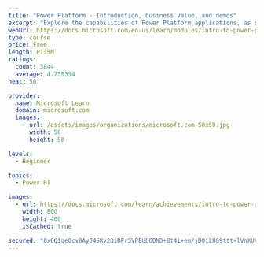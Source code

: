 ```yaml
---
title: "Power Platform - Introduction, business value, and demos"
excerpt: "Explore the capabilities of Power Platform applications, as seen in demonstrations and customer case studies."
webUrl: https://docs.microsoft.com/en-us/learn/modules/intro-to-power-platform-mba/
type: course
price: Free
length: PT35M
ratings:
  count: 3844
  average: 4.739334
heat: 50

provider:
  name: Microsoft Learn
  domain: microsoft.com
  images:
    - url: /assets/images/organizations/microsoft.com-50x50.jpg
      width: 50
      height: 50

levels:
  - Beginner

topics:
  - Power BI

images:
  - url: https://docs.microsoft.com/learn/achievements/intro-to-power-platform-social.png
    width: 800
    height: 400
    isCached: true

secured: "8x0Q1geOcv8AyJ4SKv23iDFrSVPEU0GDND+Bt4i+em/jD0i2809ttt+lVnXUA1LrH18+bA/9/U5pIFpTzod6HBiBimR8nJnWF43uHtbKF+VJb/jZpU1NkfB+WR6OedJtkQ1GQsujJWTRPKtIIMRMz9zxA/4KqmYiVAun4uvnawDfmL6FctpOUoX+Oh4jNvT1boAtWj7YNkPpt5KqVRXmF6sorJx/ZOaM1tlUXH+e1oQm44dRh2E8JLvGYU12dcUdh30ZmFf3R9PWYhYvtrmjYe5IroOziRtBGfHtXGn2lpBsV+JbxqaL+IMPxIO5RqW94/B1gxd8wuJcnYHYGyPDDWOfShZTbGEUbUIuBWTpisiVbF2MeiqEvczYUK4ivmp7KRgopf2bfHUeOvGOHRWorrzW/VE3G9x0xX2vVMa1ap4=;NPd1uMGgB5Zf9hxGN3dg0A=="
---
```


